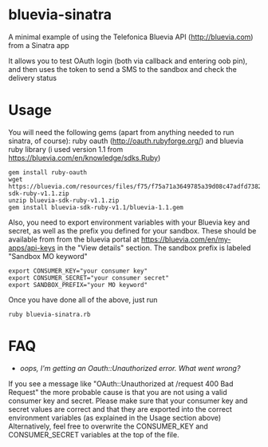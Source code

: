# bluevia-sinatra

A minimal example of using the Telefonica Bluevia API (http://bluevia.com) from a Sinatra app

It allows you to test OAuth login (both via callback and entering oob pin), and then uses the token to send a SMS to the sandbox and check the delivery status

# Usage

You will need the following gems (apart from anything needed to run sinatra, of course): ruby oauth (http://oauth.rubyforge.org/) and bluevia ruby library (i used version 1.1 from https://bluevia.com/en/knowledge/sdks.Ruby) 

    gem install ruby-oauth
    wget https://bluevia.com/resources/files/f75/f75a71a3649785a39d08c47adfd7382c/bluevia-sdk-ruby-v1.1.zip
    unzip bluevia-sdk-ruby-v1.1.zip
    gem install bluevia-sdk-ruby-v1.1/bluevia-1.1.gem

Also, you need to export environment variables with your Bluevia key and secret, as well as the prefix you defined for your sandbox. These should be available from from the bluevia portal at https://bluevia.com/en/my-apps/api-keys in the "View details" section. The sandbox prefix is labeled "Sandbox MO keyword"

    export CONSUMER_KEY="your consumer key"
    export CONSUMER_SECRET="your consumer secret"
    export SANDBOX_PREFIX="your MO keyword"

Once you have done all of the above, just run

    ruby bluevia-sinatra.rb
    
# FAQ

* *oops, I'm getting an Oauth::Unauthorized error. What went wrong?*

If you see a message like "OAuth::Unauthorized at /request 400 Bad Request" the more probable cause is that you are not using a valid consumer key and secret. Please make sure that your consumer key and secret values are correct and that they are exported into the correct environment variables (as explained in the Usage section above) Alternatively, feel free to overwrite the CONSUMER_KEY and CONSUMER_SECRET variables at the top of the file. 